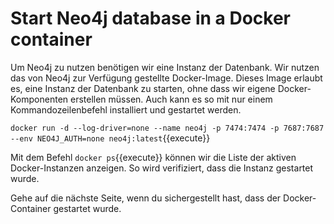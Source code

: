 # Start Neo4j database in a Docker container

Um Neo4j zu nutzen benötigen wir eine Instanz der Datenbank.
Wir nutzen das von Neo4j zur Verfügung gestellte Docker-Image.
Dieses Image erlaubt es, eine Instanz der Datenbank zu starten, ohne dass wir eigene Docker-Komponenten erstellen müssen.
Auch kann es so mit nur einem Kommandozeilenbefehl installiert und gestartet werden.

`docker run -d --log-driver=none --name neo4j -p 7474:7474 -p 7687:7687 --env NEO4J_AUTH=none neo4j:latest`{{execute}}

Mit dem Befehl `docker ps`{{execute}} können wir die Liste der aktiven Docker-Instanzen anzeigen.
So wird verifiziert, dass die Instanz gestartet wurde.

Gehe auf die nächste Seite, wenn du sichergestellt hast, dass der Docker-Container gestartet wurde.